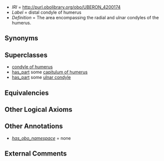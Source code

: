  * *IRI* = http://purl.obolibrary.org/obo/UBERON_4200174
 * *Label* = distal condyle of humerus
 * *Definition* = The area encompassing the radial and ulnar condyles of the humerus.

## Synonyms


## Superclasses

 * [condyle of humerus](../../UBERON/88/UBERON_0009988.md)
 * [has_part](../../BFO/51/BFO_0000051.md) some [capitulum of humerus](../../UBERON/53/UBERON_0010853.md)
 * [has_part](../../BFO/51/BFO_0000051.md) some [ulnar condyle](../../UBERON/84/UBERON_3000784.md)

## Equivalencies


## Other Logical Axioms


## Other Annotations

 * *[has_obo_namespace](../../ce/oboInOwl#hasOBONamespace.md)* = none

## External Comments

